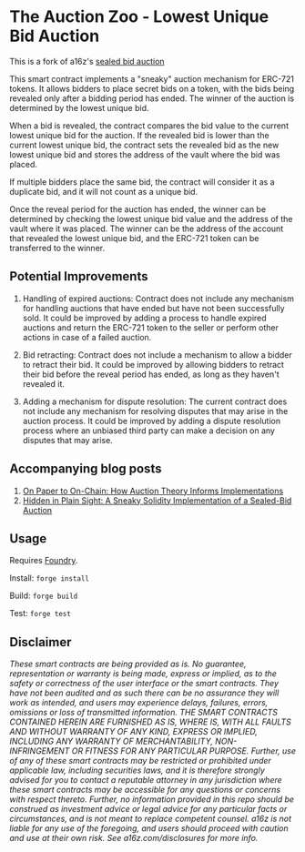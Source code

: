 # The Auction Zoo - Lowest Unique Bid Auction

This is a fork of a16z's [sealed bid auction](https://github.com/a16z/auction-zoo/tree/main/src/sealed-bid/sneaky-auction)


This smart contract implements a "sneaky" auction mechanism for ERC-721 tokens. It allows bidders to place secret bids on a token, with the bids being revealed only after a bidding period has ended. The winner of the auction is determined by the lowest unique bid.

When a bid is revealed, the contract compares the bid value to the current lowest unique bid for the auction. If the revealed bid is lower than the current lowest unique bid, the contract sets the revealed bid as the new lowest unique bid and stores the address of the vault where the bid was placed.

If multiple bidders place the same bid, the contract will consider it as a duplicate bid, and it will not count as a unique bid. 

Once the reveal period for the auction has ended, the winner can be determined by checking the lowest unique bid value and the address of the vault where it was placed. The winner can be the address of the account that revealed the lowest unique bid, and the ERC-721 token can be transferred to the winner.

## Potential Improvements


1. Handling of expired auctions: Contract does not include any mechanism for handling auctions that have ended but have not been successfully sold. It could be improved by adding a process to handle expired auctions and return the ERC-721 token to the seller or perform other actions in case of a failed auction.

2. Bid retracting: Contract does not include a mechanism to allow a bidder to retract their bid. It could be improved by allowing bidders to retract their bid before the reveal period has ended, as long as they haven't revealed it.

3. Adding a mechanism for dispute resolution: The current contract does not include any mechanism for resolving disputes that may arise in the auction process. It could be improved by adding a dispute resolution process where an unbiased third party can make a decision on any disputes that may arise.

## Accompanying blog posts
1. [On Paper to On-Chain: How Auction Theory Informs Implementations
](https://a16zcrypto.com/how-auction-theory-informs-implementations/)
2. [Hidden in Plain Sight: A Sneaky Solidity Implementation of a Sealed-Bid Auction](https://a16zcrypto.com/hidden-in-plain-sight-a-sneaky-solidity-implementation-of-a-sealed-bid-auction/)

## Usage

Requires [Foundry](https://book.getfoundry.sh/getting-started/installation).

Install: `forge install`

Build: `forge build`

Test: `forge test`


## Disclaimer

_These smart contracts are being provided as is. No guarantee, representation or warranty is being made, express or implied, as to the safety or correctness of the user interface or the smart contracts. They have not been audited and as such there can be no assurance they will work as intended, and users may experience delays, failures, errors, omissions or loss of transmitted information. THE SMART CONTRACTS CONTAINED HEREIN ARE FURNISHED AS IS, WHERE IS, WITH ALL FAULTS AND WITHOUT WARRANTY OF ANY KIND, EXPRESS OR IMPLIED, INCLUDING ANY WARRANTY OF MERCHANTABILITY, NON- INFRINGEMENT OR FITNESS FOR ANY PARTICULAR PURPOSE. Further, use of any of these smart contracts may be restricted or prohibited under applicable law, including securities laws, and it is therefore strongly advised for you to contact a reputable attorney in any jurisdiction where these smart contracts may be accessible for any questions or concerns with respect thereto. Further, no information provided in this repo should be construed as investment advice or legal advice for any particular facts or circumstances, and is not meant to replace competent counsel. a16z is not liable for any use of the foregoing, and users should proceed with caution and use at their own risk. See a16z.com/disclosures for more info._
